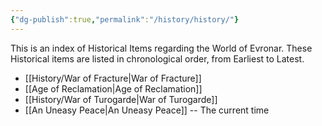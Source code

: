 ```yaml
---
{"dg-publish":true,"permalink":"/history/history/"}
---
```



This is an index of Historical Items regarding the World of Evronar. These Historical items are listed in chronological order, from Earliest to Latest.
- [[History/War of Fracture\|War of Fracture]]
- [[Age of Reclamation\|Age of Reclamation]]
- [[History/War of Turogarde\|War of Turogarde]]
- [[An Uneasy Peace\|An Uneasy Peace]] -- The current time